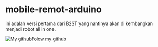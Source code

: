# mobile-remot-arduino
ini adalah versi pertama dari B2ST yang nantinya akan di kembangkan menjadi robot all in one.


<a href="https://github.com/Drian-key"><img src="https://www.google.com/url?sa=i&url=https%3A%2F%2Fgithub.com%2Flogos&psig=AOvVaw1olW4HnPRxN6uovEa0DLwE&ust=1620284152514000&source=images&cd=vfe&ved=0CAIQjRxqFwoTCPDtgP36sfACFQAAAAAdAAAAABAY" alt="My github">Folow my github</a>
